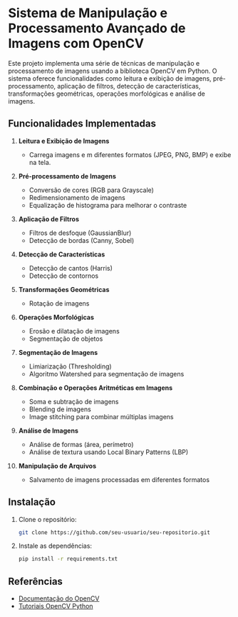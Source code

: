 # Sistema de Manipulação e Processamento Avançado de Imagens com OpenCV

Este projeto implementa uma série de técnicas de manipulação e processamento de imagens usando a biblioteca OpenCV em Python. O sistema oferece funcionalidades como leitura e exibição de imagens, pré-processamento, aplicação de filtros, detecção de características, transformações geométricas, operações morfológicas e análise de imagens.

## Funcionalidades Implementadas

1. **Leitura e Exibição de Imagens**
   - Carrega imagens e  m diferentes formatos (JPEG, PNG, BMP) e exibe na tela.

2. **Pré-processamento de Imagens**
   - Conversão de cores (RGB para Grayscale)
   - Redimensionamento de imagens
   - Equalização de histograma para melhorar o contraste

3. **Aplicação de Filtros**
   - Filtros de desfoque (GaussianBlur)
   - Detecção de bordas (Canny, Sobel)

4. **Detecção de Características**
   - Detecção de cantos (Harris)
   - Detecção de contornos

5. **Transformações Geométricas**
   - Rotação de imagens

6. **Operações Morfológicas**
   - Erosão e dilatação de imagens
   - Segmentação de objetos

7. **Segmentação de Imagens**
   - Limiarização (Thresholding)
   - Algoritmo Watershed para segmentação de imagens

8. **Combinação e Operações Aritméticas em Imagens**
   - Soma e subtração de imagens
   - Blending de imagens
   - Image stitching para combinar múltiplas imagens

9. **Análise de Imagens**
   - Análise de formas (área, perímetro)
   - Análise de textura usando Local Binary Patterns (LBP)

10. **Manipulação de Arquivos**
    - Salvamento de imagens processadas em diferentes formatos

## Instalação

1. Clone o repositório:
    ```bash
    git clone https://github.com/seu-usuario/seu-repositorio.git
    ```

2. Instale as dependências:
    ```bash
    pip install -r requirements.txt
    ```

## Referências

- [Documentação do OpenCV](https://docs.opencv.org/)
- [Tutoriais OpenCV Python](https://opencv-python-tutroals.readthedocs.io/)
